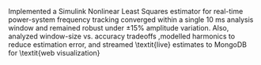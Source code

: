 Implemented a Simulink Nonlinear Least Squares estimator for real-time power-system frequency tracking converged within a single 10 ms analysis window  and remained robust under ±15\% amplitude variation. Also, analyzed window-size vs. accuracy tradeoffs ,modelled harmonics to reduce estimation error, and streamed \textit{live} estimates to MongoDB for \textit{web visualization}
